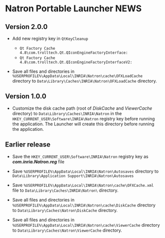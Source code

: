 # Natron Portable Launcher NEWS

## Version 2.0.0
- Add new registry key in `QtKeyCleanup`
  - `Qt Factory Cache 4.8\com.trolltech.Qt.QIconEngineFactoryInterface:`
  - `Qt Factory Cache 4.8\com.trolltech.Qt.QIconEngineFactoryInterfaceV2:`

- Save all files and directories in `%USERPROFILE%\AppData\Local\INRIA\Natron\cache\OFXLoadCache` directory to `Data\Library\Caches\INRIA\Natron\OFXLoadCache` directory.

## Version 1.0.0
- Customize the disk cache path (root of *DiskCache* and *ViewerCache* directory) to `Data\Library\Caches\INRIA\Natron` in the `HKEY_CURRENT_USER\Software\INRIA\Natron` registry key before running the application. The Launcher will create this directory before running the application.

## Earlier release
- Save the `HKEY_CURRENT_USER\Software\INRIA\Natron` registry key as ***com.inria.Natron.reg*** file

- Save `%USERPROFILE%\AppData\Local\INRIA\Natron\Autosaves` directory to `Data\Library\Application Support\INRIA\Natron\Autosaves`

- Save `%USERPROFILE%\AppData\Local\INRIA\Natron\cache\OFXCache.xml` file to `Data\Library\Caches\INRIA\Natron\` directory.

- Save all files and directories in `%USERPROFILE%\AppData\Local\INRIA\Natron\cache\DiskCache` directory to `Data\Library\Caches\Natron\DiskCache` directory.

- Save all files and directories in `%USERPROFILE%\AppData\Local\INRIA\Natron\cache\ViewerCache` directory to `Data\Library\Caches\Natron\ViewerCache` directory.

